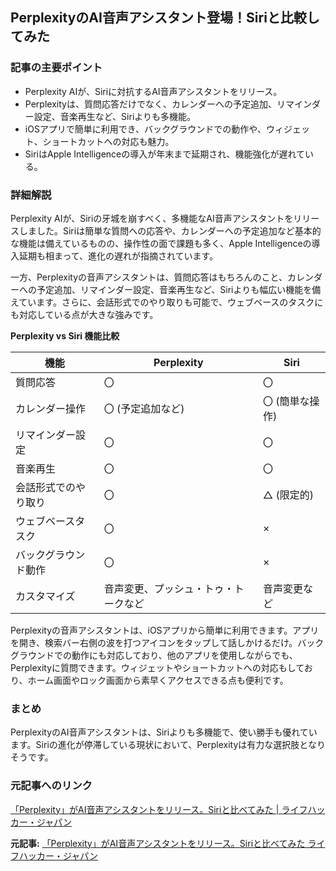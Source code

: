 ## PerplexityのAI音声アシスタント登場！Siriと比較してみた

### 記事の主要ポイント

* Perplexity AIが、Siriに対抗するAI音声アシスタントをリリース。
* Perplexityは、質問応答だけでなく、カレンダーへの予定追加、リマインダー設定、音楽再生など、Siriよりも多機能。
* iOSアプリで簡単に利用でき、バックグラウンドでの動作や、ウィジェット、ショートカットへの対応も魅力。
* SiriはApple Intelligenceの導入が年末まで延期され、機能強化が遅れている。

### 詳細解説

Perplexity AIが、Siriの牙城を崩すべく、多機能なAI音声アシスタントをリリースしました。Siriは簡単な質問への応答や、カレンダーへの予定追加など基本的な機能は備えているものの、操作性の面で課題も多く、Apple Intelligenceの導入延期も相まって、進化の遅れが指摘されています。

一方、Perplexityの音声アシスタントは、質問応答はもちろんのこと、カレンダーへの予定追加、リマインダー設定、音楽再生など、Siriよりも幅広い機能を備えています。さらに、会話形式でのやり取りも可能で、ウェブベースのタスクにも対応している点が大きな強みです。

**Perplexity vs Siri 機能比較**

| 機能 | Perplexity | Siri |
| ----------------- | ------------------------------------------- | ----------------------------------------- |
| 質問応答 | 〇 | 〇 |
| カレンダー操作 | 〇 (予定追加など) | 〇 (簡単な操作) |
| リマインダー設定 | 〇 | 〇 |
| 音楽再生 | 〇 | 〇 |
| 会話形式でのやり取り | 〇 | △ (限定的) |
| ウェブベースタスク | 〇 | × |
| バックグラウンド動作 | 〇 | × |
| カスタマイズ | 音声変更、プッシュ・トゥ・トークなど | 音声変更など |

Perplexityの音声アシスタントは、iOSアプリから簡単に利用できます。アプリを開き、検索バー右側の波を打つアイコンをタップして話しかけるだけ。バックグラウンドでの動作にも対応しており、他のアプリを使用しながらでも、Perplexityに質問できます。ウィジェットやショートカットへの対応もしており、ホーム画面やロック画面から素早くアクセスできる点も便利です。

### まとめ

PerplexityのAI音声アシスタントは、Siriよりも多機能で、使い勝手も優れています。Siriの進化が停滞している現状において、Perplexityは有力な選択肢となりそうです。

### 元記事へのリンク

[「Perplexity」がAI音声アシスタントをリリース。Siriと比べてみた | ライフハッカー・ジャパン](https://www.lifehacker.jp/2024/05/perplexity-ai-voice-assistant-vs-siri.html)


**元記事:** [「Perplexity」がAI音声アシスタントをリリース。Siriと比べてみた ライフハッカー・ジャパン](https://www.lifehacker.jp/article/2505-use-perplexity-ai-voice-assistant-if-tired-of-siri/)